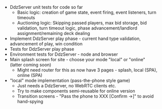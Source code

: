 - DdzServer unit tests for code so far
  - Basic logic: creation of game state, event firing, event listeners, turn timeouts
  - Auctioning logic: Skipping passed players, max bid storage, bid validation, turn timeout logic, phase advancement/landlord assignment/remaining deck dealing
- Implement DdzServer play phase - current hand type validation, advancement of play, win condition
- Tests for DdzServer play phase
- Environment tests for DdzServer - node and browser
- Main splash screen for site - choose your mode "local" or "online" (latter coming soon)
  - Might need router for this as now have 3 pages - splash, local (SPA), online (SPA)
- "local" mode implementation (pass-the-phone style game)
  - Just needs a DdzServer, no WebRTC clients etc.
  - Try to make components semi-reusable for online version
  - Transition screens - "Pass the phone to XXX [Confirm ->]" to avoid hand-spying
